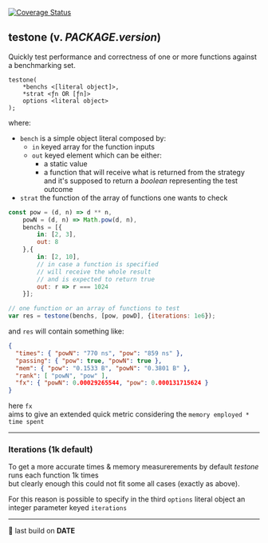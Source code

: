 [![Coverage Status](https://coveralls.io/repos/github/fedeghe/testone/badge.svg?branch=master)](https://coveralls.io/github/fedeghe/testone?branch=master)
## testone (v. $PACKAGE.version$)

Quickly test performance and correctness of one or more functions against a benchmarking set.  

```
testone(
    *benchs <[literal object]>,
    *strat <ƒn OR [ƒn]>
    options <literal object>
);
```
where:
- `bench` is a simple object literal composed by:  
    - `in` keyed array for the function inputs 
    - `out` keyed element which can be either:  
        - a static value  
        - a function that will receive what is returned from the strategy  
        and it's supposed to return a _boolean_ representing the test outcome
- `strat` the function of the array of functions one wants to check


``` js 
const pow = (d, n) => d ** n,
    powN = (d, n) => Math.pow(d, n),
    benchs = [{
        in: [2, 3],
        out: 8
    },{
        in: [2, 10],
        // in case a function is specified
        // will receive the whole result
        // and is expected to return true
        out: r => r === 1024
    }];

// one function or an array of functions to test
var res = testone(benchs, [pow, powD], {iterations: 1e6});
```

and `res` will contain something like: 

``` json 
{
  "times": { "powN": "770 ns", "pow": "859 ns" },
  "passing": { "pow": true, "powN": true },
  "mem": { "pow": "0.1533 B", "powN": "0.3801 B" },
  "rank": [ "powN", "pow" ],
  "fx": { "powN": 0.00029265544, "pow": 0.000131715624 }
}
```

here `fx`   
aims to give an extended quick metric considering the `memory employed * time spent`

---
### Iterations (1k default)
To get a more accurate times & memory measurerements by default _testone_ runs each function 1k times  
but clearly enough this could not fit some all cases (exactly as above). 

For this reason is possible to specify in the third `options` literal object an integer parameter keyed `iterations`  

---

🤟 last build on __DATE__  
